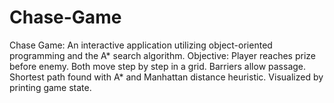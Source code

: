 # Chase-Game
Chase Game: An interactive application utilizing object-oriented programming and the A* search algorithm. Objective: Player reaches prize before enemy. Both move step by step in a grid. Barriers allow passage. Shortest path found with A* and Manhattan distance heuristic. Visualized by printing game state.
